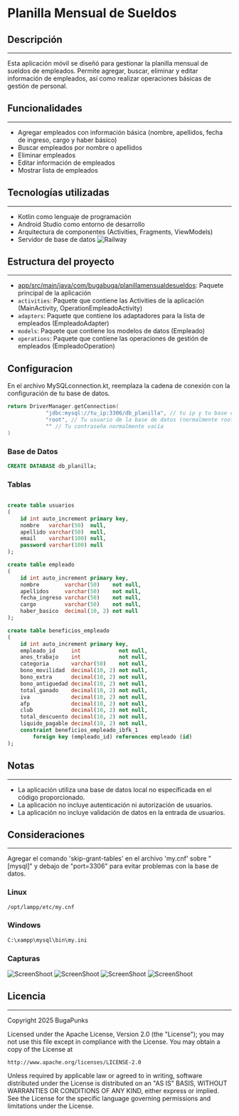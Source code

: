 # Planilla Mensual de Sueldos

## Descripción
---------------

Esta aplicación móvil se diseñó para gestionar la planilla mensual de sueldos de empleados. Permite agregar, buscar, eliminar y editar información de empleados, así como realizar operaciones básicas de gestión de personal.

## Funcionalidades
------------------

*   Agregar empleados con información básica (nombre, apellidos, fecha de ingreso, cargo y haber básico)
*   Buscar empleados por nombre o apellidos
*   Eliminar empleados
*   Editar información de empleados
*   Mostrar lista de empleados

## Tecnologías utilizadas
-------------------------

*   Kotlin como lenguaje de programación
*   Android Studio como entorno de desarrollo
*   Arquitectura de componentes (Activities, Fragments, ViewModels)
*   Servidor de base de datos
    ![Railway](https://railway.com/brand/logotype-light.svg)

## Estructura del proyecto
---------------------------

*   [app/src/main/java/com/bugabuga/planillamensualdesueldos](cci:7://file:///home/ronald/IdeaProjects/PlanillaMensualdeSueldos/app/src/main/java/com/bugabuga/planillamensualdesueldos:0:0-0:0): Paquete principal de la aplicación
*   `activities`: Paquete que contiene las Activities de la aplicación (MainActivity, OperationEmpleadoActivity)
*   `adapters`: Paquete que contiene los adaptadores para la lista de empleados (EmpleadoAdapter)
*   `models`: Paquete que contiene los modelos de datos (Empleado)
*   `operations`: Paquete que contiene las operaciones de gestión de empleados (EmpleadoOperation)

## Configuracion
En el archivo MySQLconnection.kt, reemplaza la cadena de conexión con la configuración de tu base de datos.
```kotlin
return DriverManager.getConnection(
            "jdbc:mysql://tu_ip:3306/db_planilla", // tu ip y tu base de datos, para esta app db_planilla
            "root", // Tu usuario de la base de datos (normalmente root)
            "" // Tu contraseña normalmente vacía
)
```


### Base de Datos

```sql
CREATE DATABASE db_planilla;
```

### Tablas
```sql

create table usuarios
(
    id int auto_increment primary key,
    nombre   varchar(50)  null,
    apellido varchar(50)  null,
    email    varchar(100) null,
    password varchar(100) null
);

create table empleado
(
    id int auto_increment primary key,
    nombre        varchar(50)    not null,
    apellidos     varchar(50)    not null,
    fecha_ingreso varchar(50)    not null,
    cargo         varchar(50)    not null,
    haber_basico  decimal(10, 2) not null
);

create table beneficios_empleado
(
    id int auto_increment primary key,
    empleado_id     int            not null,
    anos_trabajo    int            not null,
    categoria       varchar(50)    not null,
    bono_movilidad  decimal(10, 2) not null,
    bono_extra      decimal(10, 2) not null,
    bono_antiguedad decimal(10, 2) not null,
    total_ganado    decimal(10, 2) not null,
    iva             decimal(10, 2) not null,
    afp             decimal(10, 2) not null,
    club            decimal(10, 2) not null,
    total_descuento decimal(10, 2) not null,
    liquido_pagable decimal(10, 2) not null,
    constraint beneficios_empleado_ibfk_1
        foreign key (empleado_id) references empleado (id)
);
```
## Notas
---------------------------

*   La aplicación utiliza una base de datos local no especificada en el código proporcionado.
*   La aplicación no incluye autenticación ni autorización de usuarios.
*   La aplicación no incluye validación de datos en la entrada de usuarios.

## Consideraciones
------------------
Agregar el comando 'skip-grant-tables' en el archivo 'my.cnf' sobre "[mysql]" y debajo de "port=3306" para evitar problemas con la base de datos.
### Linux

```bash
/opt/lampp/etc/my.cnf
```
### Windows
```bash
C:\xampp\mysql\bin\my.ini
```
### Capturas
![ScreenShoot](https://southcentralus1-mediap.svc.ms/transform/thumbnail?provider=spo&farmid=194517&inputFormat=jpg&cs=MDAwMDAwMDAtMDAwMC0wMDAwLTAwMDAtMDAwMDQ4MTcxMGE0fFNQTw&docid=https%3A%2F%2Fmy.microsoftpersonalcontent.com%2F_api%2Fv2.0%2Fdrives%2Fb!FybQg087jEGyYG544oFhuTkKnrTKZDxOhJWeNrS31tFY2DIMuOaIRIX4EjEsR-za%2Fitems%2F017VU5QMD4JNKFOCQ3CRHIOWTBDPPIS2VN%3Ftempauth%3Dv1e.eyJzaXRlaWQiOiI4M2QwMjYxNy0zYjRmLTQxOGMtYjI2MC02ZTc4ZTI4MTYxYjkiLCJhcHBpZCI6IjAwMDAwMDAwLTAwMDAtMDAwMC0wMDAwLTAwMDA0ODE3MTBhNCIsImF1ZCI6IjAwMDAwMDAzLTAwMDAtMGZmMS1jZTAwLTAwMDAwMDAwMDAwMC9teS5taWNyb3NvZnRwZXJzb25hbGNvbnRlbnQuY29tQDkxODgwNDBkLTZjNjctNGM1Yi1iMTEyLTM2YTMwNGI2NmRhZCIsImV4cCI6IjE3MzgxMTk2MDAifQ.Y0y1dzzSVDr45byYfMHG0SLInxrB-5RGLynebnLxTHC93XY0VfT5HRPajuUzfZC9SDjwOgjx62aviJT85n4Xq5_YTEQaLXz_P5CQzhsO28baCUKZmPsJ40EqERW2hMmou9ToKEQqBSB0rsLtiCkEo76Ij1TvgchCdZPiSjxR_pPqohwTYX82OmPOtLZ7kv8Zb5gxHL-lkigxodTWi5-H7uNk7EIjynwhBMzATjAMs4y5BSaBnXvYLQCTy5wT57jtD2ym_zW6buw3Xj4UGeqvFMM8TLwSrtOtyVDn84IIcTMlmLOGNczTvROL5xK0usloAO_t1AvWSKdA08gSdpXNrBk3ULuDNftMse0-yuvryDl2duLDfshDEy-BJap8oTyi.5_Zn6Au3EHSfIoE3l1P-Y6MiZMKWg0Eg0ikX2FWRbHQ%26version%3DPublished&cb=63873697424&encodeFailures=1&width=1920&height=948&action=Access)
![ScreenShoot](https://southcentralus1-mediap.svc.ms/transform/thumbnail?provider=spo&farmid=194517&inputFormat=jpg&cs=MDAwMDAwMDAtMDAwMC0wMDAwLTAwMDAtMDAwMDQ4MTcxMGE0fFNQTw&docid=https%3A%2F%2Fmy.microsoftpersonalcontent.com%2F_api%2Fv2.0%2Fdrives%2Fb!FybQg087jEGyYG544oFhuTkKnrTKZDxOhJWeNrS31tFY2DIMuOaIRIX4EjEsR-za%2Fitems%2F017VU5QMHK5VKMGJTTRVCJCCHSHRNCPQUU%3Ftempauth%3Dv1e.eyJzaXRlaWQiOiI4M2QwMjYxNy0zYjRmLTQxOGMtYjI2MC02ZTc4ZTI4MTYxYjkiLCJhcHBpZCI6IjAwMDAwMDAwLTAwMDAtMDAwMC0wMDAwLTAwMDA0ODE3MTBhNCIsImF1ZCI6IjAwMDAwMDAzLTAwMDAtMGZmMS1jZTAwLTAwMDAwMDAwMDAwMC9teS5taWNyb3NvZnRwZXJzb25hbGNvbnRlbnQuY29tQDkxODgwNDBkLTZjNjctNGM1Yi1iMTEyLTM2YTMwNGI2NmRhZCIsImV4cCI6IjE3MzgxMTk2MDAifQ.83V9kTG7tPIvmz2nzcIKbeZP-pv97a-l_BrIF5rH2barTKih7J-Gi763qbVeJ7gim4i-fCUMwk3VP69znohGKHNP1lLwEzfGBGhWcrUQ5s-rPIYZCcWdpBJ9O8jRhSTwYieuKPE0bniGLcP_F4NTRbNStAxOWp4mpUgQqDVa3bJAy_ccy9i3069JTen9P6ioLa4rx-Ie0IgRVQwNiqHjfuBHnMOt8Zjc8shG3UT7BoW-5B3lPy1Wx0ymi51v6_8tCubv74AO_tr9YhZ0FieaU_Au39RWwNH3NRZV2orxmbupkuEduP3C0Bg3ZCdTwkZfjqv_R5ovUG6WKnUDeUDqeTwtOvYg6avljAPIw2CUTZWHUYhpaBEdDQN4oTiNNSrw.Pt3gsk4PcXLpQw1B4FSxo1ttoWpZdnbiIkwbIpXKo4A%26version%3DPublished&cb=63873697567&encodeFailures=1&width=1920&height=948)
![ScreenShoot](https://southcentralus1-mediap.svc.ms/transform/thumbnail?provider=spo&farmid=194517&inputFormat=jpg&cs=MDAwMDAwMDAtMDAwMC0wMDAwLTAwMDAtMDAwMDQ4MTcxMGE0fFNQTw&docid=https%3A%2F%2Fmy.microsoftpersonalcontent.com%2F_api%2Fv2.0%2Fdrives%2Fb!FybQg087jEGyYG544oFhuTkKnrTKZDxOhJWeNrS31tFY2DIMuOaIRIX4EjEsR-za%2Fitems%2F017VU5QMAMC2SMDCYBKNHY3GNWDT2WTDDZ%3Ftempauth%3Dv1e.eyJzaXRlaWQiOiI4M2QwMjYxNy0zYjRmLTQxOGMtYjI2MC02ZTc4ZTI4MTYxYjkiLCJhcHBpZCI6IjAwMDAwMDAwLTAwMDAtMDAwMC0wMDAwLTAwMDA0ODE3MTBhNCIsImF1ZCI6IjAwMDAwMDAzLTAwMDAtMGZmMS1jZTAwLTAwMDAwMDAwMDAwMC9teS5taWNyb3NvZnRwZXJzb25hbGNvbnRlbnQuY29tQDkxODgwNDBkLTZjNjctNGM1Yi1iMTEyLTM2YTMwNGI2NmRhZCIsImV4cCI6IjE3MzgxMTk2MDAifQ.1Lgbl1SSOtGPs42wrw8L7NoV2McKvYB0Uuz9ZbNOBsStGSIgBd1NOlFn_c8dndDhE3mLTgpZE6moscGYxjGOCUXwzebhH9xsRKVX0GinKrFN6v_WO830Nk0dpB5Ejwf3IOP47QdGVwZlkztNWwiaD0Vz2GQhmCLggYKjI98BDQxfQrPkvDA9G5hkJNtnhrtc1nA8U4RjOe-Zr0qTCOSaWsTU3Xhj82EvifdjRdZyarH1Xmc35BXiMZfHnaLYNgUPPNG8m4NMv111i4E1-NMzFmDbfAXLczUFU0mDcAg50zZJ78mCEg2dhMv_eiyH822Tc--e_X6YiE5QM905i1xxQoqM8mCj8Ym0_NJB2cnQe_lCgKZsAtcO1aqo4Ko6K876.PxRkrafGfJ9Zo2Dkp2mFepK9Op_zNPmp8Wv4OeomouI%26version%3DPublished&cb=63873697567&encodeFailures=1&width=1920&height=948)
![ScreenShoot](https://southcentralus1-mediap.svc.ms/transform/thumbnail?provider=spo&farmid=194517&inputFormat=jpg&cs=MDAwMDAwMDAtMDAwMC0wMDAwLTAwMDAtMDAwMDQ4MTcxMGE0fFNQTw&docid=https%3A%2F%2Fmy.microsoftpersonalcontent.com%2F_api%2Fv2.0%2Fdrives%2Fb!FybQg087jEGyYG544oFhuTkKnrTKZDxOhJWeNrS31tFY2DIMuOaIRIX4EjEsR-za%2Fitems%2F017VU5QMFQORKSGR6OGFAIE5TJKYUTZAGB%3Ftempauth%3Dv1e.eyJzaXRlaWQiOiI4M2QwMjYxNy0zYjRmLTQxOGMtYjI2MC02ZTc4ZTI4MTYxYjkiLCJhcHBpZCI6IjAwMDAwMDAwLTAwMDAtMDAwMC0wMDAwLTAwMDA0ODE3MTBhNCIsImF1ZCI6IjAwMDAwMDAzLTAwMDAtMGZmMS1jZTAwLTAwMDAwMDAwMDAwMC9teS5taWNyb3NvZnRwZXJzb25hbGNvbnRlbnQuY29tQDkxODgwNDBkLTZjNjctNGM1Yi1iMTEyLTM2YTMwNGI2NmRhZCIsImV4cCI6IjE3MzgxMTk2MDAifQ.DkEqGDlc175SFWfNHQF8KID1XhBLXyje-AUmiGPCwRTrPt0Ih6y1o51jCF-VwFOgmHJ_bzvjxi_KciGuLIJVEfGxdVCNmXQjyv-u8xE6J33lQX9-dGHiQ-u0nsvDbeL3HlsWANygT7lAOvR_oceV-nRiYiiBvNHmgtyJnxbyBppG8fIIbP4FkcGMHpwwSrlvbWTjybsXYxfWBiXUeh_CjvUgSnY100oz8xpb_Dq4rtdnK8-bYPCCMC3LZH3QOgqNbBc-Gv06rN7vvgZgxBNhYV0h98Ew2GET1yO8C5Zp_k5e2bhZfXy8778Pqv0YAbNejBnjpqz-GJ03bI-QUcByyvnAvluwc6T9z5k7ELUlLKmrwVTLnoHQnYpJ1z8O_SrN.rEoITvYZ8px1C71_FLFZO9ISikTYvlID69snPkXEb-k%26version%3DPublished&cb=63873697565&encodeFailures=1&width=1920&height=948)

## Licencia
------------

Copyright 2025 BugaPunks

Licensed under the Apache License, Version 2.0 (the "License");
you may not use this file except in compliance with the License.
You may obtain a copy of the License at

    http://www.apache.org/licenses/LICENSE-2.0

Unless required by applicable law or agreed to in writing, software
distributed under the License is distributed on an "AS IS" BASIS,
WITHOUT WARRANTIES OR CONDITIONS OF ANY KIND, either express or implied.
See the License for the specific language governing permissions and
limitations under the License.